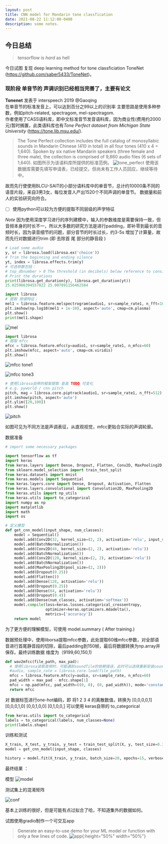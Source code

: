 ```yaml
---
layout: post
title: CNN model for Mandarin tone classfication
date: 2021-08-22 11:12:00-0400
description: some notes.
---
```



## 今日总结

> tensorflow is *hard* as hell

今日试图 复现 deep learning method for tone classficiation
ToneNet (https://github.com/saber5433/ToneNet)。
### 现阶段 单音节的 声调识别已经相当完善了，主要有论文


**Tonenet** 发表于 interspeech 2019 @Gaoqing  
  在单音节的标准发音上，可以达到百分之99以上的识别率
主要思路是使用多种参数，例如pitch-related, spectragom, mel-spectragom.  
作者使用了CASS语料库，即中文标准音节发音语料库，因为商业性(费用约2000元)暂时搁置，此类语料库也有*Tone Perfect dataset from Michigan State University* (https://tone.lib.msu.edu/).
> The Tone Perfect collection includes the full catalog of monosyllabic sounds in Mandarin Chinese (410 in total) in all four tones (410 x 4 = 1,640). Spoken by six native Mandarin speakers (three female and three male), the collection is comprised of 9,860 audio files (6 sets of 1,640).  如图所示为该语料库所提供的标准范例。
![tone_perfect](/assets/img/tone_perfect.png)
使用该数据库需要先填写申请表，已经提交，但尚未有工作人员回应，继续等待中。

故而先行使使用BLCU-SAIT的小部分语料库中的单音节，总计约10000条不同的语音片段，来自3男3女，每位发音人产出1520个不同声调的单音节。
数据量和前人的实验研究向符合。

-  [ ] 使用python可以较为方便的提取不同层级的声学特征

*Note* 因为使用深度学习进行的序列建模中，输入的参数维度是需要保持一致，但音频本身的时长不一，所以大多数的研究方法是进行padding，即补零到最长的音频时长，因为录音细节的问题，部分音节的时长过长，约3-5s 增加了计算量，故而先行对数据进行trim (即 去除首 尾 部分的静音段 )

```Python
# Load some audio
y, sr = librosa.load(librosa.ex('choice'))
# Trim the beginning and ending silence
yt, index = librosa.effects.trim(y)
# 可选参数包括：
# top_dbnumber > 0 The threshold (in decibels) below reference to consider silence !重要
# Print the durations
print(librosa.get_duration(y), librosa.get_duration(yt))
25.025986394557822 25.007891156462584

```


```python
import librosa
# 提取 频谱特征；
mel1 = librosa.feature.melspectrogram(audio1, sr=sample_rate1, n_fft=1024, hop_length=512, n_mels=80, fmin=75, fmax=3700)
plt.imshow(np.log10(mel1 + 1e-10), aspect='auto', cmap=cm.plasma)
plt.show()
print(mel1.shape)

```
![mel](/assets/img/mel.png)

```python
import librosa
# 提取 mfcc
mfcc = librosa.feature.mfcc(y=audio1, sr=sample_rate1, n_mfcc=60)
plt.imshow(mfcc, aspect='auto', cmap=cm.viridis)
plt.show()
```
![mfcc](/assets/img//mfcc.png)
tone1

![mfcc](/assets/img//tone_3.png)
tone3
````python
# 使用librosa自带的框架提取 音高 TODO 可变化
# e.g. pyworld / cnn pitch
pitch, mag = librosa.core.piptrack(audio1, sr=sample_rate1, n_fft=512)
plt.imshow(pitch, aspect='auto')
plt.ylim([20,100])
plt.show()
````
![pitch](/assets/img//pitch.png)

如图可见为不同方法是声调表征，从直观视觉，mfcc更贴合实际的声调轮廓。

数据准备  

```python
# import some necessary packages

import tensorflow as tf
import keras
from keras.layers import Dense, Dropout, Flatten, Conv2D, MaxPooling2D, BatchNormalization
from sklearn.model_selection import train_test_split
from keras.datasets import mnist
from keras.models import Sequential
from keras.layers.core import Dense, Dropout, Activation, Flatten
from keras.layers.convolutional import Convolution2D, MaxPooling2D
from keras.utils import np_utils
from keras.utils import to_categorical
import numpy as np
import matplotlib
import math
import os
```

```python
# 定义模型
def get_cnn_model(input_shape, num_classes):
    model = Sequential()
    model.add(Conv2D(32, kernel_size=(2, 2), activation='relu', input_shape=input_shape))
    model.add(BatchNormalization())
    model.add(Conv2D(48, kernel_size=(2, 2), activation='relu'))
    model.add(BatchNormalization())
    model.add(Conv2D(120, kernel_size=(2, 2), activation='relu'))
    model.add(BatchNormalization())
    model.add(MaxPooling2D(pool_size=(2, 2)))
    model.add(Dropout(0.25))
    model.add(Flatten())
    model.add(Dense(128, activation='relu'))
    model.add(Dropout(0.25))
    model.add(Dense(64, activation='relu'))
    model.add(Dropout(0.4))
    model.add(Dense(num_classes, activation='softmax'))
    model.compile(loss=keras.losses.categorical_crossentropy,
                  optimizer=keras.optimizers.Adadelta(),
                  metrics=['accuracy'])
    return model
```
为了更方便的理解模型，可使用 model.summary ( After training.)

数据预处理中，使用liborsa提取mfcc参数，此处提取60维mfcc参数，对全部语音进行首尾静音段的切除，最后padding到150帧，最后将数据转换为np.array并保存。最终训练数据 维度为（9199,60,150,1)
```python
def wav2mfcc(file_path, max_pad):
  # 使用librosa读取音频时，可能遇到soundfile的依赖错误，此时可以选择重新安装soundfile包，或直接使用soundfile进行读取，读取后的音频 audio 和 sample rate 和 librosa无差异。
  #audio, sample_rate = librosa.core.load(file_path)
  mfcc = librosa.feature.mfcc(y=audio, sr=sample_rate, n_mfcc=60)
  pad_width = max_pad - mfcc.shape[1]
  mfcc = np.pad(mfcc, pad_width=((0, 0), (0, pad_width)), mode='constant')
  return mfcc
```
对 数据标签进行one-hot编码，即 将1 2 3 4 的离散数值，转换为 [0,0,0,0,1] [0,0,0,1,0] [0,0,1,0,0] [0,1,0,0,] 可以使用 keras自带的 to_categorical

```python
from keras.utils import to_categorical
labels = to_categorical(labels, num_classes=None)
print(labels.shape)
```

训练和测试
```python
X_train, X_test, y_train, y_test = train_test_split(X, y, test_size=0.3, random_state=1)
model = get_cnn_model(input_shape, classes)

history = model.fit(X_train, y_train, batch_size=20, epochs=15, verbose=1, validation_split=0.2, class_weight=class_weights)
```

最终结果 ：

模型
![model](/assets/img/model-summary.png)

测试集上的混淆矩阵

![conf](/assets/img/confus.png)

基本上训练的很好，但是可能有点过拟合了哈，不知道集外的数据如何。


试图使用gradio制作一个可交互app
> Generate an easy-to-use demo for your ML model or function with only a few lines of code.
![app](/assets/img/screenshot.png){:height="50%" width="50%"}
